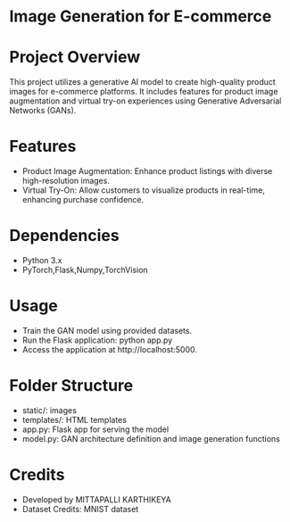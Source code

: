 # Image Generation for E-commerce
# Project Overview
This project utilizes a generative AI model to create high-quality product images for e-commerce platforms. It includes features for product image augmentation and virtual try-on experiences using Generative Adversarial Networks (GANs).
# Features
* Product Image Augmentation: Enhance product listings with diverse high-resolution images.
* Virtual Try-On: Allow customers to visualize products in real-time, enhancing purchase confidence.
# Dependencies
* Python 3.x
* PyTorch,Flask,Numpy,TorchVision
# Usage
* Train the GAN model using provided datasets.
* Run the Flask application: python app.py
* Access the application at http://localhost:5000.
# Folder Structure
* static/: images
* templates/: HTML templates
* app.py: Flask app for serving the model
* model.py: GAN architecture definition and image generation functions
# Credits
* Developed by MITTAPALLI KARTHIKEYA
* Dataset Credits: MNIST dataset
